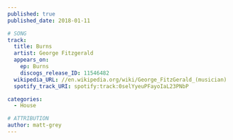 ```yaml
---
published: true
published_date: 2018-01-11

# SONG
track:
  title: Burns
  artist: George Fitzgerald
  appears_on:
    ep: Burns
    discogs_release_ID: 11546482
  wikipedia_URL: //en.wikipedia.org/wiki/George_FitzGerald_(musician)
  spotify_track_URI: spotify:track:0selYyeuPFayoIaL23PNbP

categories:
  - House

# ATTRIBUTION
author: matt-grey
---
```

